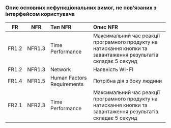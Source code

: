 ### Опис основних нефункціональних вимог, не пов’язаних з інтерфейсом користувача

|FR|NFR|Тип NFR|Опис NFR|
|:-----:|:-----:|:-----|:-----|
|FR1.2|NFR1.3|Time Performance|Максимальний час реакції програмного продукту на натискання кнопки та завантаження результатів складає 5 секунд|
|FR1.2|NFR1.3|Network|Наявність WI-FI|
|FR1.4|NFR1.5|Human Factors Requirements|Потрібна дія з боку людини|
|FR2.1|NFR2.3|Time Performance|Максимальний час реакції програмного продукту на натискання кнопки та завантаження результатів складає 5 секунд|

